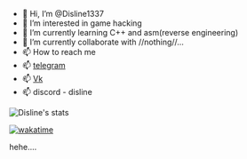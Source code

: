 - 👋 Hi, I’m @Disline1337
- 👀 I’m interested in game hacking
- 🌱 I’m currently learning C++ and asm(reverse engineering)
- 💞️ I’m currently collaborate with //nothing//...
- 📫 How to reach me 
- 📫 [telegram](https://t.me/Disline1337)
- 📫 [Vk](https://vk.com/Disline)
- 📫 discord - disline

<!---
Disline1337/Disline1337 is a ✨ special ✨ repository because its `README.md` (this file) appears on your GitHub profile.
You can click the Preview link to take a look at your changes.
--->
![Disline's stats](https://github-readme-stats.vercel.app/api?username=Disline1337&theme=panda&show_icons=true)

[![wakatime](https://github-readme-stats.vercel.app/api/wakatime?username=Disline1337&layout=compact&theme=monokai)](https://wakatime.com/@Disline1337)

hehe....

